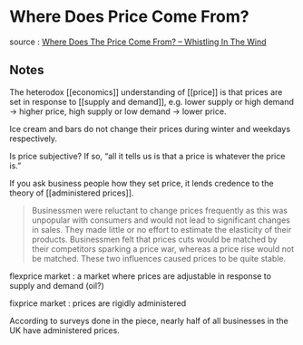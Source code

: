 # Where Does Price Come From?

source
: [Where Does The Price Come From? – Whistling In The Wind](https://whistlinginthewind.org/2013/12/31/where-does-the-price-come-from/)


## Notes

The heterodox [[economics]] understanding of [[price]] is that prices are set in response to [[supply and demand]], e.g. lower supply or high demand -> higher price, high supply or low demand -> lower price.

Ice cream and bars do not change their prices during winter and weekdays respectively.

Is price subjective? If so, &ldquo;all it tells us is that a price is whatever the price is.&rdquo;

If you ask business people how they set price, it lends credence to the theory of [[administered prices]].

> Businessmen were reluctant to change prices frequently as this was unpopular with consumers and would not lead to significant changes in sales. They made little or no effort to estimate the elasticity of their products. Businessmen felt that prices cuts would be matched by their competitors sparking a price war, whereas a price rise would not be matched. These two influences caused prices to be quite stable.

flexprice market
: a market where prices are adjustable in response to supply and demand (oil?)

fixprice market
: prices are rigidly administered

According to surveys done in the piece, nearly half of all businesses in the UK have administered prices.
